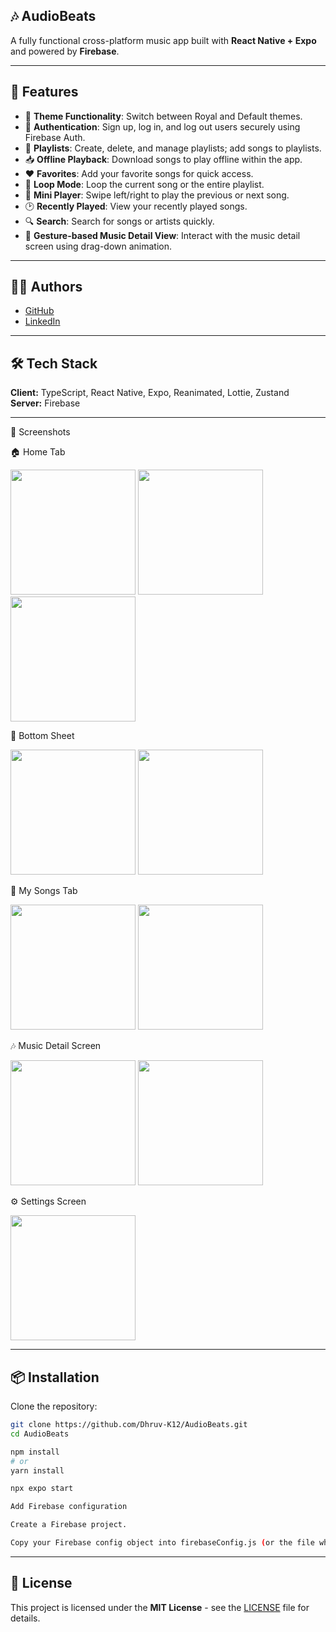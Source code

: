 ## 🎶 AudioBeats

A fully functional cross-platform music app built with **React Native + Expo** and powered by **Firebase**.

---

## 🚀 Features

- 🎨 **Theme Functionality**: Switch between Royal and Default themes.  
- 🔐 **Authentication**: Sign up, log in, and log out users securely using Firebase Auth.  
- 📂 **Playlists**: Create, delete, and manage playlists; add songs to playlists.  
- 📥 **Offline Playback**: Download songs to play offline within the app.  
- ❤️ **Favorites**: Add your favorite songs for quick access.  
- 🔁 **Loop Mode**: Loop the current song or the entire playlist.  
- 🎵 **Mini Player**: Swipe left/right to play the previous or next song.  
- 🕑 **Recently Played**: View your recently played songs.  
- 🔍 **Search**: Search for songs or artists quickly.  
- 🤲 **Gesture-based Music Detail View**: Interact with the music detail screen using drag-down animation.  

---

## 👨‍💻 Authors
- [GitHub](https://github.com/Dhruv-K12)  
- [LinkedIn](https://www.linkedin.com/in/dhruv-kumar-73590030a/)  

---

## 🛠 Tech Stack
**Client:** TypeScript, React Native, Expo, Reanimated, Lottie, Zustand  
**Server:** Firebase  

---
📸 Screenshots

🏠 Home Tab
<p float="left"> <img src="./assets/Images/ScreenShots/Home.jpg" width="200" /> <img src="./assets/Images/ScreenShots/Home1.jpg" width="200" /> <img src="./assets/Images/ScreenShots/Home2.jpg" width="200" /> </p>

📜 Bottom Sheet
<p float="left"> <img src="./assets/Images/ScreenShots/BottomSheet.jpg" width="200" /> <img src="./assets/Images/ScreenShots/BottomSheet1.jpg" width="200" /> </p>

🎵 My Songs Tab
<p float="left"> <img src="./assets/Images/ScreenShots/MySongs2.jpg" width="200" /> <img src="./assets/Images/ScreenShots/MySongs3.jpg" width="200" /> </p>

🎶 Music Detail Screen
<p float="left"> <img src="./assets/Images/ScreenShots/MusicDetail.jpg" width="200" /> <img src="./assets/Images/ScreenShots/MusicDetail1.jpg" width="200" /> </p>

⚙️ Settings Screen
<p float="left"> <img src="./assets/Images/ScreenShots/Setting.jpg" width="200" /> </p>

---

## 📦 Installation

Clone the repository:
```bash
git clone https://github.com/Dhruv-K12/AudioBeats.git
cd AudioBeats

npm install
# or
yarn install

npx expo start

Add Firebase configuration

Create a Firebase project.

Copy your Firebase config object into firebaseConfig.js (or the file where you store it).

```

---

## 📄 License

This project is licensed under the **MIT License** - see the [LICENSE](./LICENSE) file for details.


